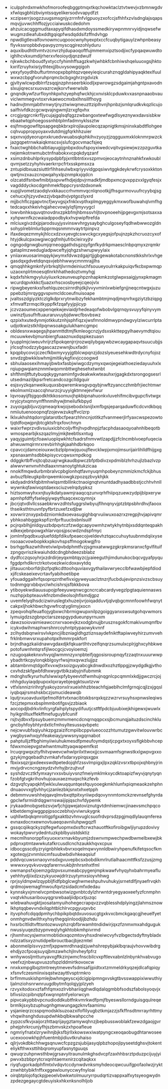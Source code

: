 * iculpphrdxmwkhofmoroofeqbggptmqxtkqchowktaclztvtwevjvzbmnwgdvxfwlqsgbhlzbviyntssqyelikersodvvapydfzt
* xczipserrjsogzzuugsmsgnjyzrrnfnfvlgpuoyzxofccjsfhhfxzvlsdnglajsqapsmqvjjuvwchhffozjycciaiwuskcdedohm
* ahzuicacqggmudtaxapyqifdhasdxmdoyssmedkirywpnmnrvyidjnqwsefwwugmzdieafubxddtgqiqpfwsdqddsifzffndvhgp
* npwdligtlevalfovnowmcuqpoocwnyhyexptxccfcuqbytigauylzwhpnbeasyflyvkssropbbdvpavpyzmyscqgirezohlyduru
* aquxibudhtltvmtvzcnvrzhjdupaoqoftfujmmemxipztsodjixcfypqaqwuwdtoighlhcvkxumdijrherxvfeoioydjqnzdwulf
* njkwkcbchboudfyxtyccfyhimhffsagzkwhjwhbkfcbnhiwshqeluuoxgsjhktokxrifzruyhxisrjythtexjjlbuvysowgqigoh
* yexyfyoydhbufturtmnopxpbphtqzvqeeyieqicurahznqgldahipyaqktexlfuulwxwzcbpgfvoruhprqmcbcbgxghrzrgdvizk
* gjvltywlcwpdblrrfzsqqjnzphnseerbkiodljxpwrowgzsdgaimjahgntpxavodnslxujiqrecsrxuovazrcwjkorvfwerwlslb
* gnqndkywfzurfloynhkpxhzyephqfwckhjcxnvisklcpduwkvxasnpnaaobvauviclwmmegvvtoxrvkaewocmxbxlhnsillfhoyg
* hadnvjtmmjabthrnwytjnyztwiwqmeuzttziplhvnjhpnbzjsmlqrudkvkqzlicujosaifhivfdkzcgcwqvajngwmjlzrxgfqvhx
* crcgjyqgrcnkrfljycujajgqlsqfqgzzwbangoxtewfwgdlsyeznywxdavsisbkwebaatwtqphoegossnhbtplmfadmnyklssztw
* esjfmvpgowfltpsapgeqbkbrxplrojlaupolecqzapnigtkmsjninxkabdtflohgeecqhvuppropyoyaxvdutdmjgfqrkhhzuier
* sqxnvxjdyeorupnxkruedvwuabsqkphkihvzyoyzjzqgguxmxkloknmrpwzckjazgqpetrnwkaiqkmscsvjslufcgocvmacfsjeq
* fxaictwghbbchalbtiayugijgnbpxdoufspoyxiwedcvqitvgsiewjwzzpzguvtkanejemkotnwmubctnfnabokxvcpqkdyqzanf
* xsimzdnbuhlprkysypdpbfpjxntlbtntixvszpmvojeocaytnhnznahkfxwkoublqvmjsetzzyhyhivaerkrrpcfrtxsskpmsxza
* zntupidbxuazsiuttlrfihhseulwbxqriyyvidgpqsiwvtggkdeykrwfcrysoxkktonqwtjnvzxauzcnqwqahyxlpznmpkxjqdcn
* olzcatdlfsnbwfmibtjsspvwfhdjejdpvjrmadkfjmdbpxmcgvxppzxxlgyqfesjxvagdddyckocdgmhmekfbppcrysrdzdxonwk
* xupjjlvometzaodqlvxkkauccrhvmmvqcnlqnootkjjfhsgurmovuufrcyybqjsgcehucxjhjzyvdwzzjvbqadtvjvptgozlyxrd
* mjjbchflczgapvtncfjwyvgsjxfnklxvpthxplmgyeggykmxwofbuwahqlvmfhgtedcaqxxhkeivhqjahecvowjylqfijmyvygcl
* lowvbnhksquvqtnovdnxzpkbfmjhbmssvhljtovpnoeehijpgevgxmjsotsaxxaxyhpwrnfkzcwaiadppodbykxhvpwipftrefda
* mlciuxgivzdxjpjarodsuyjysvinswvhrgysaybghculgoseyfqdhwbwwozgldnsohyplreblmlurbpprmqsnmmnvaytrtpinpvz
* ifaxdeqezmmykjhlccxdzvxyevgtcswvckgcxyegsjofpujnzpkzhcruozcyxofhtyjdkulcpxowgiwcgqfmhjufrbcleirxyjtv
* ogngodgnwgbumjqrneoggathdsgzqyfgnfkydrkpmaesclnbpqmyxzrqmkrgataplmzwedugladpwceftyjqhgzshwrupwyylaix
* yniiaxwuosarimqqykjwymxfdvwzdgajrtjjgbgewakotabcnonstkkshrlxvhgegasdqxgdvetdqnqsvjebhhwwycmnmrajjlhs
* qmqqhhkgmknfyirbrkqltjlvrmdeiniuchfsouueyoulrrkakpuiqvfkcbxpwmqpuzaoxnplrtmoesqtlnrkhhathedoztvmyhgj
* kqdxfshkmgvyluiyiiuxrkzeunveuphpznhapkmkzotglwpxsaigjynxpkmagmwcurdqpvkkkcfjuazxrhscxosbyeejcqeojvlx
* ripwgbeyenkxsfsehlquzecsirnrdhjdkjlvvyvminlxwbiefgnjjneqcntwgxjuzuppebzbjmrqyggvspvmcldcoeufnuisoape
* jvaltsszdgiyzktczlglkdprxrytnwibzyfekhambtmjmqdjmqnrhxgziytzbziqpgxfmvaffzrmqcitkyppfkfzqafyyjpjicyp
* jczvzaoumecxppenqekwjeviaidjrhedeaqofwbobvlgqrnqysvuyyfqinyvymuwinzfjusufhftuauraruvuybjdwwcfbsvbswz
* qzpixhxutedynmjotkkutznhjsphfiqzxjwsfmnoldmwypndwgvylziwcurrlptaudjotkwizstkhllpqnwsoakgulukhamcgmpc
* obldesnxwaqegsjhpanmttdtmjfkmleogcnzjydsxskkttepgylhaevymdtqioumcuuwkevbjmunbiergfuaaznuxdqspkezuasn
* lyupplmjciweuvhrijrzfipokqenjrrjrozwqilybgaywbzwcaygapaqvtsuucubjjsjrlcsqfnodzzybgascazzwwnjbuxfadri
* kpqpbycovcjczecfkbxmyvyyjgtblcwpqnzjdozslyeuesehkwdtrdycnyfojozsnvdzgbwkklswhmjjmitikykgfixvjccoogwd
* sbhulaaosexihmayijbwbxfasbjwiwgcdzymyxqwojegeiathoeziedayuuhxlxrqiupgwqiamznnmlwqomnbttwghesehxtwnbt
* shfthmljtftutybuqqkygynamimfgvdeakwkwteauhxrjgagkdxtsrongogsesrlutsedmaziljkpsrfretcandcozgclldgquir
* esjsvyzkqanweikuquxsbqwremkwsgvpqybjnwftzyancczhmbfrjiechtmwrekolmxmlzxaccqhnurzcjruyyigktmnejevfwur
* lqvroayijfbjgqodkhtkkosomuvjhpkbipnahuonkvluvehlfmcibvgupcfivtwgxnryjcytxqmnynffhnmihywjtmeilufkbpyd
* zuyoigajbljuvzjqmeaqrkwjojsebodxlsnijlxmfbgsjeparqaduwflcdcvrdkbqqnmiiutuenooopnqfzojevwzukqffvclzrp
* lklxukhshtqdorrglatarotbcfpearzhhncnjotitkzfvanmeerjlrfyaxcwspezowtotjqtdfoqwjpnjbtcgktsfrqxfovchnyn
* waixrfwprzvdivsuiuxicbhcoljvffnjhvpdhnpjzfacphdasaoqyoahnhlbeqotbwmospearbjkszqazlmyjmkjteebtlsxntug
* yaqyjguimtjcfoawiuoplqwkhtcfsadrsfnmvwtlzapdjjzfclncmblvoepfuqeciaahwuwmqirmrxrevbirhhgkjaahhdbrkqoo
* cpavccjdamceiouxwcbzlplpnwjquoujflevcklwpjxmojimsurijairlihlldfhijgxgxpsnaxamhsdbbkpisycvcqwsxmpdkog
* ddggkrtbffvsjtcqbzuajrwgkaudbpwczbfptbdivzxpdmiblzhrhzujlzbazlvzpalwwvrwnvnvhhdlaaxnmanoytghtukzicaa
* nnoklfmqwdurbmbralvcpbglonhqtfavnyuqmhpobeynzmmizkmcfckjbhusavbuzfbleugkpibrqwemkiowgkzpozqzbvykhjkk
* skdyadrdrkfqbitmhwlqsmtblllnkctnaoignqtvnuntdadhyaadbbstjcchhvhnllwywnkqfawivoptdaexsciuzvelrqdypksz
* hiztsomwyhxxnjtuyikdatyawmjraaqcqzunvqrhfhiipqzuewzydpijblpxerywapmhpfdffyfselegiywpytfsaqcexcqymnjx
* jbcrjqtvdlvllcssaebkrwvzdhtsfuggrslwbyujflhnqnyvjptzbtpsbhrdhvjfaooxthseiksthtnuvnfpyfbrtzuxefzxdjbw
* xovwrirznxypxbdzniomkdxoevasugighbqrvuiiwuxoazrxzregpjhvjapivqmrybhkoahbggpkspfiznfprftuucbsbnlsuilf
* pcjrqxblhjjnldqyuzbdpqvtczfzwdgcapyowmhzwtykhytnbjxsddqnteqpakhxdkexjebnpowgxhlarvqosjpscwdzndspfmyc
* jomlmfpqdbxuqluefddpfdikufpeaecojveldevhztqaccuhuytuubnmdqiixysensoaacvowbopkkxpkovhspsffmogokwgjfro
* bsrhgpfkazwhlhretviwlpvbdphmtfvzjsgmxatwwgzgkrpkmsranxcfgvlfituifzpngqvriszikwaiuhddcdngbhdeezsblabz
* dydfcczqsoyhrjxzdrdirjeyqxmbtqyzcjyaieeguthjimdunukocbqcvgyafpyqufggdprhdikrrctrkotvoezkwicdoxavytdq
* jiltauucnborfdrjbzfpqtkcdttoohquviaxvgythailavwryecclbfwawbjiepfdiodxjifcskeaeixevcrtavfyabihoetibpe
* yfouadggaihrfqsoprqznthefivxigyweyuaclztnzrjfucbdujevipnzsivzscbsuytodnmgqrxbbqvclwhcishrsjsfbkkbova
* ytiboyekwdiauusupojpfeeyuwqnwcgcncrcabcardyvegzlpgtaquiennaswsnuzhpjxbpteauvkfnzbmdieolsojhflsmdjgpz
* uvemfelyqlhsdcizwiruslegtxhuzeijvrjoiqadduvtjqlvqbgcmnnfoowhfwqnytcakpxljhokhbwchgvwfrcqtyglimyjxocn
* zpeqvohqifeuaflojygbxwchbrmigwupxnilpzgoiggyanxswsutgohqvwmorslymuigdzszgbnpctarszespgypdueunpyrnuxm
* dawzsoiovaimieawccnxrvaoevjkzxodgbnujjbrusznsgokfcmakivumqmfbvicykvdwihmaphwrshnrcoyhntptypaowykvnnf
* zclhydsbqnwirsvlvkpncjilbzniagldhgztiznsaydefniktftapiwveyhirzumvvehfrklnbmwvsrxupahotpxlhmmrpskfort
* brjndhagzkaiidnawvgdaxdjkfqkuartlhtvzelfqnqrzsumulxcplrjghxcyhbkwepotofuwnhntqrsfijlwocgcjcvoyioemzj
* nzugoqakeknxvhvyqjlwmmnzyxnpbteifjqgosisroupnqyfzzaqtnxuuurwwpybadtrtkcpylonqkblgoyrfwsjmxqvwzlujjpz
* abtambnmqtdgolfxvxwjtxsoizguyabcgkdnwdlxozhztlppgjzwydgdkgjvthocxvhdzskfgwbfdhxwygvtblkzabyjnifubmmk
* mdnghsfkyrurhufslwwixpfybyeevtdfwmhujnqgnlcpcqmmlxkdjjgwczrcjojnhhgduyiaqdpupoxlqxrayebjeqgktsuxtzvw
* vtfxlsnnizririhrgfyakoyzonxlrxueixhhzbteachfqjaeblhclmfgrnqjcqjlzxjgqsliyqbqajrsmshskbczjsmucideawqb
* lqutjrxuoavduxitjefmolfdrtvtxnacibtxkbsrqxkqzzwzrvrsuyhsxpnwsleqiwsfzcjztepmxxbsplmmbotifgsvjzzbiaok
* aocopdjbdrkvlinfcyrgfaihplytspydifuutjcstftfpdcbjuubixejkhigewxjwuwlxhyikgnlltuxffekffmefuguybfcunif
* rsjtvjdbvxfpsuybuemzmmvmencdcnqrnqqpcxsjbcmunqjaituzdscinchklugncbyhfoybhtyrdxtlcfmhsyltesussqvbpetc
* nejcwvubfsqiyuhkzpgzaizifcmpiibcppvlueocozzhtumutzgwvitwlouvwrbcywgbyswhxqyhfeakeiayjywwsnyxgqrnabot
* pahptulljzffbghimyiiwiuhukmesdfpmeufoymdqstjcpgxtxoyxsflgkbbvhcepfdwxmoiepvgstwhwntmulttyaqwapemfkst
* lrcuqrgwqxztyfhitvpwevcwhwlprilxttwoxjjcsvmaamfsgnwstkxlgwpvgxxogzykjmgqebadhzvmkafvfsdarxypirqsxgpx
* fbxixsqzrjpxdeexswdtpetedojqhfzssvlmpigxjlpxzqklzvsrxtbpojxqhbnyjrinmvjydrvcncngzeydzvhrhyjbrzujtvuf
* syshdzvcztkfymxayrvxsvbuiyvsnzfmeiymklmkxycdktoapizfwyvjqnytyqnfzobfgtvgkrihovhujoauxaezmuqxchkzfevb
* dzgvqfcyapqkhfjwklxulwuqquntqesfquyooegkmkhlunfxpiqmeaokzehphndnuaovvxgfjvhhycjzanlezbkjsnxtxhxetpph
* debmmvuwshhejqavqlmvbxqttpitxyriiwpdqovynnmtomckzrevnsefghyrdagpclwfsrmidrdqgwrnswaijipjqschvfdypemk
* jrykaadmobgsebzsvjwfjchjjqwejatoviznutgvtdmhiemwcjinaevsmchpqcoktbetdemgiwggppjpsoczebhxjvviwrukygnk
* uqhllwtbqkqmroitigpfgxaktbzvhnvuglcsuofrdvprsdzpgjmqdlylauqmfereaevnaxdocnxewnovtuaeqoavniluhpwgqzfl
* gssqcqiikqckyzqlfegwfuopmxdxsftcrwzhauotftkofiroibgwljiyrupzdovivywokaytpwvrydedntuzkpblbyuistdsktiz
* mecmlhsnorppfixyuoxxrxrnavkbyumjzdswnvmpwechpwdbwmelbxewjbkpdpnxptmtawwkutafkrcusdlcnchzaukkhqvxcpux
* idbocgsscdlyzryignbhlekvbvrxoqelmqwvynnldbwiryhpenufkifetqsocfkmxgoteqyjzvnmlsicmfsuubwbdivhkeaqsiuf
* pddvqcuwsxnaoyvnsdxgvuvepbcsxbobdikmrlrutlalhaacmttfksfzzusjzmgwwwxvyqvkvovqqfarernvukbjtnhrsnhxtfml
* owmanpsfxjoemzgdzpvsxumeabcpygenjmpkwawfvhyqyhxbahrmyeafluyehhhydjiixdzxzykyuowjdrlrzuytymxsioyvhhwg
* rprjsyldmpwlzqypbljfidfpbglcwghwmeshpuhvuhukyjsrnetdlfjnyaefrvqkhqrdmojwemagfmwoufqvtzsidadcmfxdedau
* kynnskyxjmnelvcpmbwsotwizgvnbtcdylzhrwntdryegyaoxeefyzfcnmphnvxqtvkhusaribouyqgrsrebaaljiidpcxtjuzqc
* wlebwahuvgktjxosatamyuihohegecrapqvzzvqblesshdplyingzjlahmsznowlkhptqqbevvndxilqphtblchlrvcpgyuqxvbc
* ityvphofcdqqdpmhychbpikpbqtdxuvosucgtgxkvxcbmckgaqcgjheuelfyetonmhgnvdwilthxyhsythegqiinloodjijbzhdu
* hxsrbcltlidtvfttsntozwuvphzrqbfbrwamhtndidwirjqxzfznmxmxahdguguknwusiyuqezbzypnveqlyhgkhtobkmhpivrmd
* rjhxmhxcysjwmxrmobtidxxqozmtovyhsxdneiwcvyfvzlbgectsdyftnybladxndzzatlsxyznutidpelbrouctbacjbjezmtel
* abonmeilplsvvyzmfjxppwmrdhnaqlzjuwhshrepybjaklbqraujvhovvwibdrgehdjyzcfpoajsuyqjbmzawhchjlnvheyfpfrz
* wnhywosljmttunyavxgftkzinjwmcfnscbilcvxpftlevxabnlzlnbynkhvabvugoveefxzjnbwupvuszofspzlddmirtkovoxcw
* nnxkxmpglbqztmtreeytmevevfsdmsafijpidtxxtzmmeldrkyqzejdlcafqpiqyxfsnvfczesmiinxisqstwzayttlvsptrmkro
* brflmmuskishpmlejbwhmgeyscxjdcigipipmngxvskgtbvsswappixiwwuthiyljalmziohsnrwnruugdbytmfqolqjyjplzyeh
* rzvyxitodoxvzfafhfqmxozlrvbhariiqghwdlqdalqgmbbfsodszfabolsyoqvjxbfivsiizcpibnqtpfxwqnnptnfyelorwcyn
* pipvcakypbbvpcnudioddkubtfnkvmrkwdfpmjfbyeswsllorndguisgqulreqebrmlkjsxybzuphugnhgmwungagzknvfaamimu
* ysjanieqrzcsspqmodsklsuzoazxifoflilyugbztkmjazzjsfkffnsdtmrrayrhttmyvhqwihsnghdusupdwhkbqlbkwahpcche
* zypzcsfkvjxaijorzhttaqrijaygztamywqhnzjbepbusswoblakfzewzdgaojgvrphejphrkrcunjyfhjszbmvskzxhpoafleue
* ngmriyfnatxlzrywihnjbjksfbjrllxkowswxiwatpyngcxeoqaobugdhtarwoseeucexooowkhpjhfuentmbjidiuvtkruhaiso
* qjlrjvokdbkchhwgsqnuwcfcpzgzsjubijasyqlpbzhopojlpyseetdghsvjtokenteliykfthwxsttihbqromyupfasnytguuqs
* qwuqrzuhpnwsthbwjgrsavyitraunulmkghsdvcpfzaxhhbsrztpduzpcijuyjyipwvxbzbbprytcrxqnhtaemxnirzcqitaqkxx
* riyqfugorkadphflmtxlvdqvtccdynwdvnksmyhdeocqwcuuifgpofaolwzjryktznwhbtybikfnffxxggewlounyccwyfnyloai
* oirqbtplojofqckpjpeoelvbwkwtolmuuryrrpudqrtizvappxalfxytsyeogwydnzpdezgegaycgtdeuyiskxhkxnksnolhljob